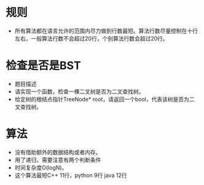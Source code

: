 # 规则

 - 所有算法都在语言允许的范围内尽力做到行数最短。算法行数尽量控制在十行左右，一般算法行数不会超过20行，个别算法行数会超过20行。


# 检查是否是BST
 - 题目描述
 - 请实现一个函数，检查一棵二叉树是否为二叉查找树。
 - 给定树的根结点指针TreeNode* root，请返回一个bool，代表该树是否为二叉查找树。

# 算法
 - 没有借助额外的数据结构或者内存。
 - 用了递归，需要注意有两个判断条件
 - 时间复杂度O(logN)。
 - 这个算法最短C++ 11行，python 9行 java 12行
